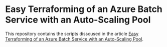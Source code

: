 # Easy Terraforming of an Azure Batch Service with an Auto-Scaling Pool
This repository contains the scripts disscused in the article [Easy Terraforming of an Azure Batch Service with an Auto-Scaling Pool](https://medium.com/microsoftazure/easy-terraforming-of-an-azure-batch-service-with-an-auto-scaling-pool-1938e9ffab6f).
